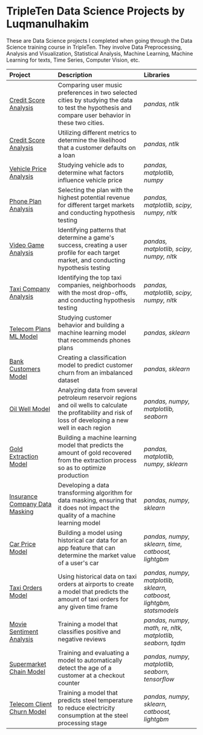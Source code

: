 # TripleTen Data Science Projects by Luqmanulhakim
These are Data Science projects I completed when going through the Data Science training course in TripleTen.
They involve Data Preprocessing, Analysis and Visualization, Statistical Analysis, Machine Learning, Machine Learning for texts, Time Series, Computer Vision, etc.

| Project               | Description                                                                                 | Libraries                      |
|:--------------------- |:------------------------------------------------------------------------------------------- |:------------------------------ |
|[Credit Score Analysis](https://github.com/luqmania/tripleten_ds_projects/tree/Project-01 "Music Preference Analysis")|Comparing user music preferences in two selected cities by studying the data to test the hypothesis and compare user behavior in these two cities.|*pandas, ntlk*|
|[Credit Score Analysis](https://github.com/luqmania/tripleten_ds_projects/tree/Project-02 "Credit Score Analysis")|Utilizing different metrics to determine the likelihood that a customer defaults on a loan|*pandas, ntlk*|
|[Vehicle Price Analysis](https://github.com/luqmania/tripleten_ds_projects/tree/Project-03 "Vehicle Price Analysis")|Studying vehicle ads to determine what factors influence vehicle price|*pandas, matplotlib, numpy*|
|[Phone Plan Analysis](https://github.com/luqmania/tripleten_ds_projects/tree/Project-04 "Phone Plan Analysis")|Selecting the plan with the highest potential revenue for different target markets and conducting hypothesis testing|*pandas, matplotlib, scipy, numpy, nltk*|
|[Video Game Analysis](https://github.com/luqmania/tripleten_ds_projects/tree/Project-05 "Video Game Analysis")|Identifying patterns that determine a game's success, creating a user profile for each target market, and conducting hypothesis testing|*pandas, matplotlib, scipy, numpy, nltk*|
|[Taxi Company Analysis](https://github.com/luqmania/tripleten_ds_projects/tree/Project-06 "Taxi Company Analysis")|Identifying the top taxi companies, neighborhoods with the most drop-offs, and conducting hypothesis testing|*pandas, matplotlib, scipy, numpy, nltk*|
|[Telecom Plans ML Model](https://github.com/luqmania/tripleten_ds_projects/tree/Project-07 "Telecom Plans Machine Learning Model")|Studying customer behavior and building a machine learning model that recommends phones plans|*pandas, sklearn*|
|[Bank Customers Model](https://github.com/luqmania/tripleten_ds_projects/tree/Project-08 "Bank Customers Model")|Creating a classification model to predict customer churn from an imbalanced dataset|*pandas, sklearn*|
|[Oil Well Model](https://github.com/luqmania/tripleten_ds_projects/tree/Project-09 "Oil Well Model")|Analyzing data from several petroleum reservoir regions and oil wells to calculate the profitability and risk of loss of developing a new well in each region|*pandas, numpy, matplotlib, seaborn*|
|[Gold Extraction Model](https://github.com/luqmania/tripleten_ds_projects/tree/Project-10 "Gold Extraction Model")|Building a machine learning model that predicts the amount of gold recovered from the extraction process so as to optimize production|*pandas, matplotlib, numpy, sklearn*|
|[Insurance Company Data Masking](https://github.com/luqmania/tripleten_ds_projects/tree/Project-11 "Insurance Company Data Masking")|Developing a data transforming algorithm for data masking, ensuring that it does not impact the quality of a machine learning model|*pandas, numpy, sklearn*|
|[Car Price Model](https://github.com/luqmania/tripleten_ds_projects/tree/Project-12 "Car Price Model")|Building a model using historical car data for an app feature that can determine the market value of a user's car|*pandas, numpy, sklearn, time, catboost, lightgbm*|
|[Taxi Orders Model](https://github.com/luqmania/tripleten_ds_projects/tree/Project-13 "Taxi Orders Model")|Using historical data on taxi orders at airports to create a model that predicts the amount of taxi orders for any given time frame|*pandas, numpy, matplotlib, sklearn, catboost, lightgbm, statsmodels*|
|[Movie Sentiment Analysis](https://github.com/luqmania/tripleten_ds_projects/tree/Project-14 "Movie Sentiment Analysis")|Training a model that classifies positive and negative reviews|*pandas, numpy, math, re, nltk, matplotlib, seaborn, tqdm*|
|[Supermarket Chain Model](https://github.com/luqmania/tripleten_ds_projects/tree/Project-15 "Supermarket Chain Model")|Training and evaluating a model to automatically detect the age of a customer at a checkout counter|*pandas, numpy, matplotlib, seaborn, tensorflow*|
|[Telecom Client Churn Model](https://github.com/luqmania/tripleten_ds_projects/tree/Project-Final "Steel Temperature Model")|Training a model that predicts steel temperature to reduce electricity consumption at the steel processing stage|*pandas, numpy, sklearn, catboost, lightgbm*|
